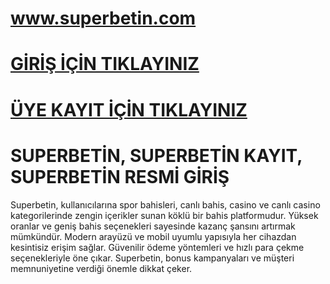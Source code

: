 #  <a href="https://superbetin13567.com/">www.superbetin.com</a>
#  <a href="https://superbetin13567.com/">GİRİŞ İÇİN TIKLAYINIZ</a>
#  <a href="https://superbetin13567.com/">ÜYE KAYIT İÇİN TIKLAYINIZ</a>
 

# SUPERBETİN, SUPERBETİN KAYIT, SUPERBETİN RESMİ GİRİŞ

Superbetin, kullanıcılarına spor bahisleri, canlı bahis, casino ve canlı casino kategorilerinde zengin içerikler sunan köklü bir bahis platformudur. Yüksek oranlar ve geniş bahis seçenekleri sayesinde kazanç şansını artırmak mümkündür. Modern arayüzü ve mobil uyumlu yapısıyla her cihazdan kesintisiz erişim sağlar. Güvenilir ödeme yöntemleri ve hızlı para çekme seçenekleriyle öne çıkar. Superbetin, bonus kampanyaları ve müşteri memnuniyetine verdiği önemle dikkat çeker.
